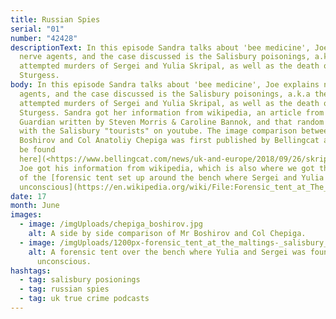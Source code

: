```yaml
---
title: Russian Spies
serial: "01"
number: "42428"
descriptionText: In this episode Sandra talks about 'bee medicine', Joe explains
  nerve agents, and the case discussed is the Salisbury poisonings, a.k.a the
  attempted murders of Sergei and Yulia Skripal, as well as the death of Dawn
  Sturgess.
body: In this episode Sandra talks about 'bee medicine', Joe explains nerve
  agents, and the case discussed is the Salisbury poisonings, a.k.a the
  attempted murders of Sergei and Yulia Skripal, as well as the death of Dawn
  Sturgess. Sandra got her information from wikipedia, an article from The
  Guardian written by Steven Morris & Caroline Bannok, and that random interview
  with the Salisbury "tourists" on youtube. The image comparison between Mr
  Boshirov and Col Anatoliy Chepiga was first published by Bellingcat and [can
  be found
  here](<https://www.bellingcat.com/news/uk-and-europe/2018/09/26/skripal-suspect-boshirov-identified-gru-colonel-anatoliy-chepiga/>).
  Joe got his information from wikipedia, which is also where we got the image
  of the [forensic tent set up around the bench where Sergei and Yulia was found
  unconscious](https://en.wikipedia.org/wiki/File:Forensic_tent_at_The_Maltings,_Salisbury_(cropped).jpg).
date: 17
month: June
images:
  - image: /imgUploads/chepiga_boshirov.jpg
    alt: A side by side comparison of Mr Boshirov and Col Chepiga.
  - image: /imgUploads/1200px-forensic_tent_at_the_maltings-_salisbury_-cropped-.jpg
    alt: A forensic tent over the bench where Yulia and Sergei was found
      unconscious.
hashtags:
  - tag: salisbury posionings
  - tag: russian spies
  - tag: uk true crime podcasts
---
```

